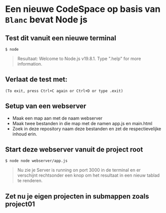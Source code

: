 # Een nieuwe CodeSpace op basis van `Blanc` bevat Node js
## Test dit vanuit een nieuwe terminal

`$ node`

> Resultaat: 
> Welcome to Node.js v19.8.1.
> Type ".help" for more information.

## Verlaat de test met:
` (To exit, press Ctrl+C again or Ctrl+D or type .exit) `


## Setup van een webserver
* Maak een map aan met de naam webserver
* Maak twee bestanden in die map met de namen app.js en main.html
* Zoek in deze repository naam deze bestanden en zet de respectievelijke inhoud erin.


## Start deze webserver vanuit de project root

`$ node node webserver/app.js`

> Nu zie je Server is running on port 3000 in de terminal 
> en er verschijnt rechtsonder een knop om het resultaat in een nieuw tablad te renderen.

## Zet nu je eigen projecten in submappen zoals project01
